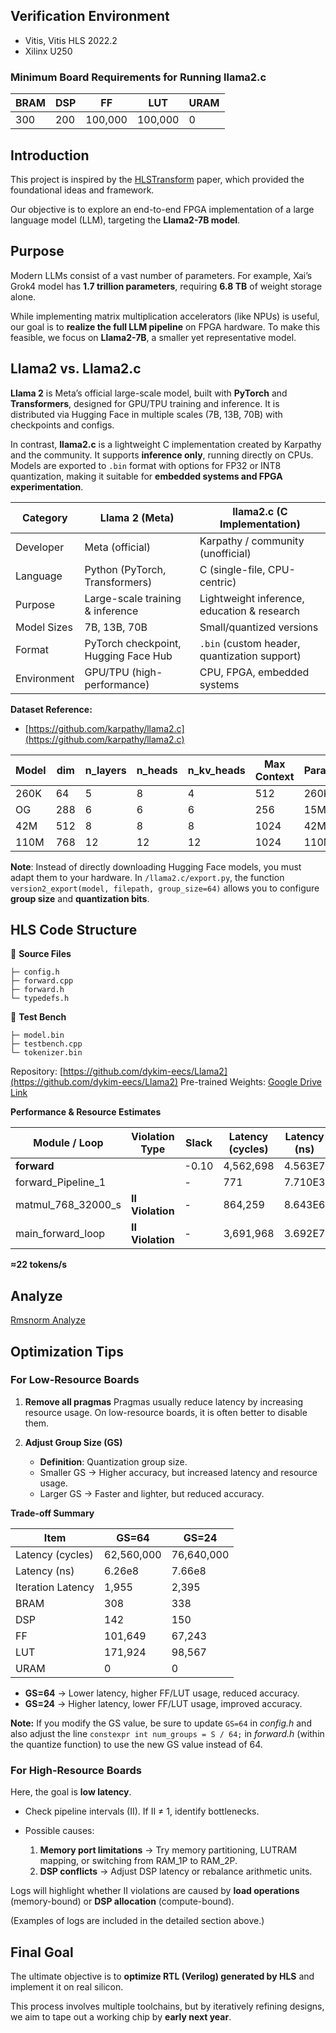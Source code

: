 
## **Verification Environment**

* Vitis, Vitis HLS 2022.2
* Xilinx U250

### **Minimum Board Requirements for Running llama2.c**

| **BRAM** | **DSP** | **FF**  | **LUT** | **URAM** |
| -------- | ------- | ------- | ------- | -------- |
| 300      | 200     | 100,000 | 100,000 | 0        |

## **Introduction**

This project is inspired by the [HLSTransform](https://arxiv.org/abs/2405.00738) paper, which provided the foundational ideas and framework.

Our objective is to explore an end-to-end FPGA implementation of a large language model (LLM), targeting the **Llama2-7B model**.

## **Purpose**

Modern LLMs consist of a vast number of parameters. For example, Xai’s Grok4 model has **1.7 trillion parameters**, requiring **6.8 TB** of weight storage alone.

While implementing matrix multiplication accelerators (like NPUs) is useful, our goal is to **realize the full LLM pipeline** on FPGA hardware. To make this feasible, we focus on **Llama2-7B**, a smaller yet representative model.

## **Llama2 vs. Llama2.c**

**Llama 2** is Meta’s official large-scale model, built with **PyTorch** and **Transformers**, designed for GPU/TPU training and inference. It is distributed via Hugging Face in multiple scales (7B, 13B, 70B) with checkpoints and configs.

In contrast, **llama2.c** is a lightweight C implementation created by Karpathy and the community. It supports **inference only**, running directly on CPUs. Models are exported to `.bin` format with options for FP32 or INT8 quantization, making it suitable for **embedded systems and FPGA experimentation**.

| Category    | **Llama 2 (Meta)**                   | **llama2.c (C Implementation)**              |
| ----------- | ------------------------------------ | -------------------------------------------- |
| Developer   | Meta (official)                      | Karpathy / community (unofficial)            |
| Language    | Python (PyTorch, Transformers)       | C (single-file, CPU-centric)                 |
| Purpose     | Large-scale training & inference     | Lightweight inference, education & research  |
| Model Sizes | 7B, 13B, 70B                         | Small/quantized versions                     |
| Format      | PyTorch checkpoint, Hugging Face Hub | `.bin` (custom header, quantization support) |
| Environment | GPU/TPU (high-performance)           | CPU, FPGA, embedded systems                  |


**Dataset Reference:**

* [https://github.com/karpathy/llama2.c](https://github.com/karpathy/llama2.c)

| **Model** | **dim** | **n\_layers** | **n\_heads** | **n\_kv\_heads** | **Max Context** | **Parameters** | **Val Loss** | **Download**                                                                               |
| --------- | ------- | ------------- | ------------ | ---------------- | --------------- | -------------- | ------------ | ------------------------------------------------------------------------------------------ |
| 260K      | 64      | 5             | 8            | 4                | 512             | 260K           | 1.297        | [stories260K](https://huggingface.co/karpathy/tinyllamas/tree/main/stories260K)            |
| OG        | 288     | 6             | 6            | 6                | 256             | 15M            | 1.072        | [stories15M.bin](https://huggingface.co/karpathy/tinyllamas/resolve/main/stories15M.bin)   |
| 42M       | 512     | 8             | 8            | 8                | 1024            | 42M            | 0.847        | [stories42M.bin](https://huggingface.co/karpathy/tinyllamas/resolve/main/stories42M.bin)   |
| 110M      | 768     | 12            | 12           | 12               | 1024            | 110M           | 0.760        | [stories110M.bin](https://huggingface.co/karpathy/tinyllamas/resolve/main/stories110M.bin) |

**Note**: Instead of directly downloading Hugging Face models, you must adapt them to your hardware. In `/llama2.c/export.py`, the function `version2_export(model, filepath, group_size=64)` allows you to configure **group size** and **quantization bits**.

## **HLS Code Structure**

📑 **Source Files**

```
├─ config.h
├─ forward.cpp
├─ forward.h
└─ typedefs.h
```

📑 **Test Bench**

```
├─ model.bin
├─ testbench.cpp
└─ tokenizer.bin
```

Repository: [https://github.com/dykim-eecs/Llama2](https://github.com/dykim-eecs/Llama2)
Pre-trained Weights: [Google Drive Link](https://drive.google.com/drive/folders/1L1EirYH7ygG8Vnf5wjBya-lNNzCfKDmX?usp=drive_link)

**Performance & Resource Estimates**

| Module / Loop         | Violation Type   | Slack | Latency (cycles) | Latency (ns) | Iteration Latency | Interval | Trip Count | Pipelined | BRAM | DSP  | FF      | LUT     | URAM |
| --------------------- | ---------------- | ----- | ---------------- | ------------ | ----------------- | -------- | ---------- | --------- | ---- | ---- | ------- | ------- | ---- |
| **forward**           |                  | -0.10 | 4,562,698        | 4.563E7      | -                 | 45,62699 | -          | no        | 41   | 3136 | 617,389 | 684,944 | 0    |
| forward\_Pipeline\_1  |                  | -     | 771              | 7.710E3      | -                 | 771      | -          | no        | 0    | 0    | 519     | 112     | 0    |
| matmul\_768\_32000\_s | **II Violation** | -     | 864,259          | 8.643E6      | -                 | 864,259  | -          | no        | 0    | 384  | 67,336  | 59,671  | 0    |
| main\_forward\_loop   | **II Violation** | -     | 3,691,968        | 3.692E7      | 307,664           | -        | 12         | no        | -    | -    | -       | -       | -    |

**≈22 tokens/s**

## **Analyze**

[Rmsnorm Analyze](https://www.notion.so/Rmsnorm-Analyze-25584215ac3680e6b59ae6e603022f6a?pvs=21)

## **Optimization Tips**

### **For Low-Resource Boards**

1. **Remove all pragmas**
   Pragmas usually reduce latency by increasing resource usage. On low-resource boards, it is often better to disable them.
2. **Adjust Group Size (GS)**

   * **Definition**: Quantization group size.
   * Smaller GS → Higher accuracy, but increased latency and resource usage.
   * Larger GS → Faster and lighter, but reduced accuracy.

**Trade-off Summary**

| Item              | GS=64      | GS=24      |
| ----------------- | ---------- | ---------- |
| Latency (cycles)  | 62,560,000 | 76,640,000 |
| Latency (ns)      | 6.26e8     | 7.66e8     |
| Iteration Latency | 1,955      | 2,395      |
| BRAM              | 308        | 338        |
| DSP               | 142        | 150        |
| FF                | 101,649    | 67,243     |
| LUT               | 171,924    | 98,567     |
| URAM              | 0          | 0          |

* **GS=64** → Lower latency, higher FF/LUT usage, reduced accuracy.
* **GS=24** → Higher latency, lower FF/LUT usage, improved accuracy.

**Note:** If you modify the GS value, be sure to update `GS=64` in *config.h* and also adjust the line `constexpr int num_groups = S / 64;` in *forward.h* (within the quantize function) to use the new GS value instead of 64.

### **For High-Resource Boards**

Here, the goal is **low latency**.

* Check pipeline intervals (II). If II ≠ 1, identify bottlenecks.
* Possible causes:

  1. **Memory port limitations** → Try memory partitioning, LUTRAM mapping, or switching from RAM\_1P to RAM\_2P.
  2. **DSP conflicts** → Adjust DSP latency or rebalance arithmetic units.

Logs will highlight whether II violations are caused by **load operations** (memory-bound) or **DSP allocation** (compute-bound).

(Examples of logs are included in the detailed section above.)

## **Final Goal**

The ultimate objective is to **optimize RTL (Verilog) generated by HLS** and implement it on real silicon.

This process involves multiple toolchains, but by iteratively refining designs, we aim to tape out a working chip by **early next year**.

